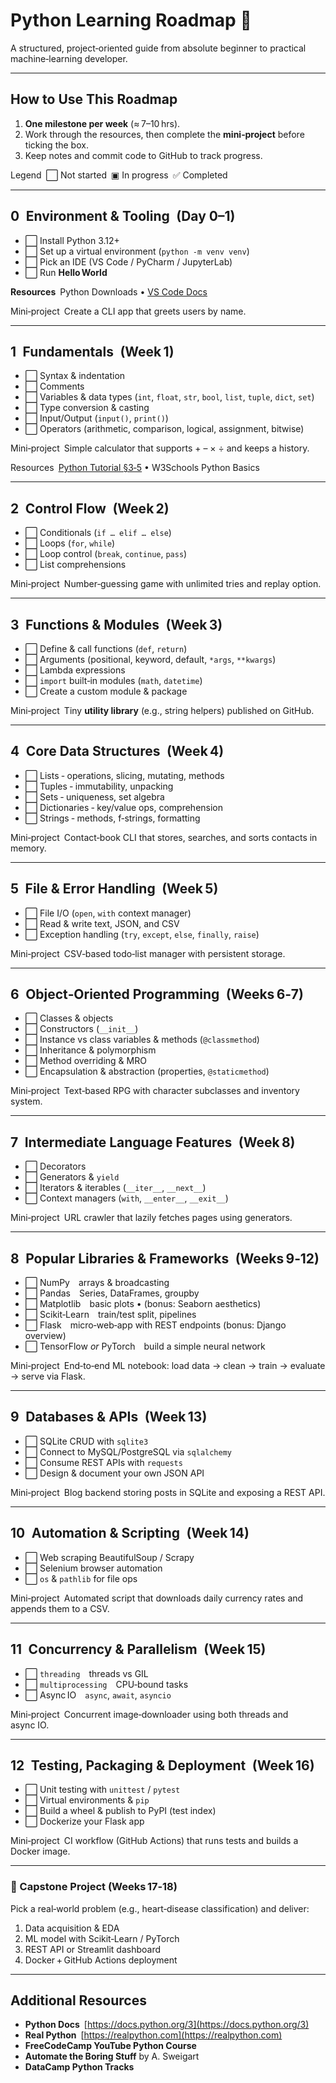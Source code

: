 # Python Learning Roadmap 🐍

A structured, project‑oriented guide from absolute beginner to practical machine‑learning developer.

---

## How to Use This Roadmap

1. **One milestone per week** (≈ 7–10 hrs).
2. Work through the resources, then complete the **mini‑project** before ticking the box.
3. Keep notes and commit code to GitHub to track progress.

Legend ⬜ Not started ▣ In progress ✅ Completed

---

## 0 Environment & Tooling (Day 0–1)

* ⬜ Install Python 3.12+
* ⬜ Set up a virtual environment (`python -m venv venv`)
* ⬜ Pick an IDE (VS Code / PyCharm / JupyterLab)
* ⬜ Run **Hello World**

**Resources** Python Downloads • [VS Code Docs](https://code.visualstudio.com/docs)

Mini‑project Create a CLI app that greets users by name.

---

## 1 Fundamentals (Week 1)

* ⬜ Syntax & indentation
* ⬜ Comments
* ⬜ Variables & data types (`int`, `float`, `str`, `bool`, `list`, `tuple`, `dict`, `set`)
* ⬜ Type conversion & casting
* ⬜ Input/Output (`input()`, `print()`)
* ⬜ Operators (arithmetic, comparison, logical, assignment, bitwise)

Mini‑project Simple calculator that supports + – × ÷ and keeps a history.

Resources [Python Tutorial §3‑5](https://docs.python.org/3/tutorial/) • W3Schools Python Basics

---

## 2 Control Flow (Week 2)

* ⬜ Conditionals (`if … elif … else`)
* ⬜ Loops (`for`, `while`)
* ⬜ Loop control (`break`, `continue`, `pass`)
* ⬜ List comprehensions

Mini‑project Number‑guessing game with unlimited tries and replay option.

---

## 3 Functions & Modules (Week 3)

* ⬜ Define & call functions (`def`, `return`)
* ⬜ Arguments (positional, keyword, default, `*args`, `**kwargs`)
* ⬜ Lambda expressions
* ⬜ `import` built‑in modules (`math`, `datetime`)
* ⬜ Create a custom module & package

Mini‑project Tiny **utility library** (e.g., string helpers) published on GitHub.

---

## 4 Core Data Structures (Week 4)

* ⬜ Lists ‑ operations, slicing, mutating, methods
* ⬜ Tuples ‑ immutability, unpacking
* ⬜ Sets ‑ uniqueness, set algebra
* ⬜ Dictionaries ‑ key/value ops, comprehension
* ⬜ Strings ‑ methods, f‑strings, formatting

Mini‑project Contact‑book CLI that stores, searches, and sorts contacts in memory.

---

## 5 File & Error Handling (Week 5)

* ⬜ File I/O (`open`, `with` context manager)
* ⬜ Read & write text, JSON, and CSV
* ⬜ Exception handling (`try`, `except`, `else`, `finally`, `raise`)

Mini‑project CSV‑based todo‑list manager with persistent storage.

---

## 6 Object‑Oriented Programming (Weeks 6‑7)

* ⬜ Classes & objects
* ⬜ Constructors (`__init__`)
* ⬜ Instance vs class variables & methods (`@classmethod`)
* ⬜ Inheritance & polymorphism
* ⬜ Method overriding & MRO
* ⬜ Encapsulation & abstraction (properties, `@staticmethod`)

Mini‑project Text‑based RPG with character subclasses and inventory system.

---

## 7 Intermediate Language Features (Week 8)

* ⬜ Decorators
* ⬜ Generators & `yield`
* ⬜ Iterators & iterables (`__iter__`, `__next__`)
* ⬜ Context managers (`with`, `__enter__`, `__exit__`)

Mini‑project URL crawler that lazily fetches pages using generators.

---

## 8 Popular Libraries & Frameworks (Weeks 9‑12)

* ⬜ NumPy arrays & broadcasting
* ⬜ Pandas Series, DataFrames, groupby
* ⬜ Matplotlib basic plots • (bonus: Seaborn aesthetics)
* ⬜ Scikit‑Learn train/test split, pipelines
* ⬜ Flask micro‑web‑app with REST endpoints (bonus: Django overview)
* ⬜ TensorFlow *or* PyTorch build a simple neural network

Mini‑project End‑to‑end ML notebook: load data → clean → train → evaluate → serve via Flask.

---

## 9 Databases & APIs (Week 13)

* ⬜ SQLite CRUD with `sqlite3`
* ⬜ Connect to MySQL/PostgreSQL via `sqlalchemy`
* ⬜ Consume REST APIs with `requests`
* ⬜ Design & document your own JSON API

Mini‑project Blog backend storing posts in SQLite and exposing a REST API.

---

## 10 Automation & Scripting (Week 14)

* ⬜ Web scraping BeautifulSoup / Scrapy
* ⬜ Selenium browser automation
* ⬜ `os` & `pathlib` for file ops

Mini‑project Automated script that downloads daily currency rates and appends them to a CSV.

---

## 11 Concurrency & Parallelism (Week 15)

* ⬜ `threading` threads vs GIL
* ⬜ `multiprocessing` CPU‑bound tasks
* ⬜ Async IO `async`, `await`, `asyncio`

Mini‑project Concurrent image‑downloader using both threads and async IO.

---

## 12 Testing, Packaging & Deployment (Week 16)

* ⬜ Unit testing with `unittest` / `pytest`
* ⬜ Virtual environments & `pip`
* ⬜ Build a wheel & publish to PyPI (test index)
* ⬜ Dockerize your Flask app

Mini‑project CI workflow (GitHub Actions) that runs tests and builds a Docker image.

---

### 🎯 Capstone Project (Weeks 17‑18)

Pick a real‑world problem (e.g., heart‑disease classification) and deliver:

1. Data acquisition & EDA
2. ML model with Scikit‑Learn / PyTorch
3. REST API or Streamlit dashboard
4. Docker + GitHub Actions deployment

---

## Additional Resources

* **Python Docs** [https://docs.python.org/3](https://docs.python.org/3)
* **Real Python** [https://realpython.com](https://realpython.com)
* **FreeCodeCamp YouTube Python Course**
* **Automate the Boring Stuff** by A. Sweigart
* **DataCamp Python Tracks**

